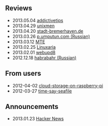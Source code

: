 ## Reviews
- 2013.05.04 [addictivetips](http://www.addictivetips.com/windows-tips/seafile-private-cloud-storage-collaboration-solution-for-teams/)
- 2013.04.29 [unixmen](http://www.unixmen.com/seafile-yet-another-alternative-for-dropbox-and-owncloud/)
- 2013.04.20 [stadt-bremerhaven.de](http://stadt-bremerhaven.de/seafile-eigene-cloud-loesung-in-version-1-6-veroeffentlicht/)
- 2013.03.26 [p.umputun.com (Russian)](http://p.umputun.com/p/2013/03/26/seafile-dlia-domashniegho-oblaka/)
- 2013.03.12 [MTE](http://maketecheasier.com/use-seafile-for-file-syncing-and-collaboration/2013/03/12)
- 2013.02.25 [Linuxaria](http://linuxaria.com/article/installation-of-seafile-open-source-dropbox-alternative-for-teams)
- 2013.02.01 [webupd8](http://www.webupd8.org/2013/02/seafile-robust-file-synchronization-and.html)
- 2012.12.18 [habrabahr (Russian)](http://habrahabr.ru/post/162979/)

## From users

- 2012-04-02 [cloud-storage-on-raspberry-pi](http://stevenhickson.blogspot.co.uk/2013/04/cloud-storage-on-raspberry-pi.html)
- 2012-03-27 [time-say-seafile](https://www.dseichter.de/blog/2013/03/27/time-say-seafile/)

## Announcements

- 2013.01.23 [Hacker News](https://news.ycombinator.com/item?id=5064682)